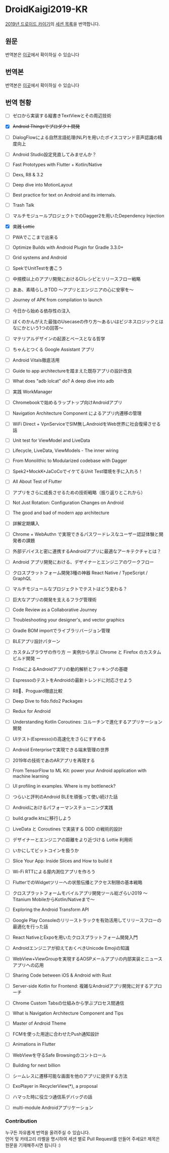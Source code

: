# DroidKaigi2019-KR

[2019년 드로이드 카이기](<https://droidkaigi.jp/2019/>)의 [세션 목록](https://droidkaigi.jp/2019/accepted)을 번역합니다.

## 원문

번역본은 [이곳](ACCEPTED_SESSIONS_JP.md)에서 확이하실 수 있습니다



## 번역본

번역본은 [이곳](ACCEPTED_SESSIONS_KR.md)에서 확이하실 수 있습니다



## 번역 현황

- [ ] ゼロから実装する縦書きTextViewとその周辺技術
- [x] ~~Android Thingsでプロダクト開発~~
- [ ] DialogFlowによる自然言語処理(NLP)を用いたボイスコマンド音声認識の精度向上
- [ ] Android Studio設定見直してみませんか？
- [ ] Fast Prototypes with Flutter + Kotlin/Native
- [ ] Dexs, R8 & 3.2
- [ ] Deep dive into MotionLayout
- [ ] Best practice for text on Android and its internals.
- [ ] Trash Talk
- [ ] マルチモジュールプロジェクトでのDagger2を用いたDependency Injection
- [x] ~~実践 Lottie~~
- [ ] PWAでここまで出来る
- [ ] Optimize Builds with Android Plugin for Gradle 3.3.0+
- [ ] Grid systems and Android
- [ ] SpekでUnitTestを書こう
- [ ] 中規模以上のアプリ開発におけるCIレシピとリリースフロー戦略
- [ ] ああ、素晴らしきTDD 〜アプリとエンジニアの心に安寧を〜
- [ ] Journey of APK from compilation to launch
- [ ] 今日から始める依存性の注入
- [ ] ぼくのかんがえた最強のUsecaseの作り方〜あるいはビジネスロジックとはなにかという1つの回答〜
- [ ] マテリアルデザインの起源とベースとなる哲学
- [ ] ちゃんとつくる Google Assistant アプリ
- [ ] Android Vitals徹底活用
- [ ] Guide to app architectureを踏まえた既存アプリの設計改良
- [ ] What does "adb lolcat" do? A deep dive into adb
- [ ] 実践 WorkManager
- [ ] Chromebookで始めるラップトップ向けAndroidアプリ
- [ ] Navigation Architecture Component によるアプリ内遷移の管理
- [ ] WiFi Direct + VpnServiceでSIM無しAndroidをWeb世界に社会復帰させる話
- [ ] Unit test for ViewModel and LiveData
- [ ] Lifecycle, LiveData, ViewModels - The inner wiring
- [ ] From Monolithic to Modularized codebase with Dagger
- [ ] Spek2+MockK+JaCoCoでイケてるUnit Test環境を手に入れろ！
- [ ] All About Test of Flutter
- [ ] アプリをさらに成長させるための技術戦略（振り返りとこれから）
- [ ] Not Just Rotation: Configuration Changes on Android
- [ ] The good and bad of modern app architecture
- [ ] 詳解定期購入
- [ ] Chrome + WebAuthn で実現できるパスワードレスなユーザー認証体験と開発者の課題
- [ ] 外部デバイスと密に連携するAndroidアプリに最適なアーキテクチャとは？
- [ ] Android アプリ開発における、デザイナーとエンジニアのワークフロー
- [ ] クロスプラットフォーム開発3種の神器 React Native / TypeScript / GraphQL
- [ ] マルチモジュールなプロジェクトでテストはどう変わる？
- [ ] 巨大なアプリの開発を支えるフラグ管理術
- [ ] Code Review as a Collaborative Journey
- [ ] Troubleshooting your designer's, and vector graphics
- [ ] Gradle BOM importでライブラリバージョン管理
- [ ] BLEアプリ設計パターン
- [ ] カスタムブラウザの作り方 ー 実例から学ぶ Chrome と Firefox のカスタムビルド開発 ー
- [ ] FridaによるAndroidアプリの動的解析とフッキングの基礎
- [ ] EspressoのテストをAndroidの最新トレンドに対応させよう
- [ ] R8、Proguard徹底比較
- [ ] Deep Dive to fido.fido2 Packages
- [ ] Redux for Android
- [ ] Understanding Kotlin Coroutines: コルーチンで進化するアプリケーション開発
- [ ] UIテスト(Espresso)の高速化をさらにすすめる
- [ ] Android Enterpriseで実現できる端末管理の世界
- [ ] 2019年の技術であのARアプリを再現する
- [ ] From TensorFlow to ML Kit: power your Android application with machine learning
- [ ] UI profiling in examples. Where is my bottleneck?
- [ ] つらいと評判のAndroid BLEを頑張って使い続けた話
- [ ] Androidにおけるパフォーマンスチューニング実践
- [ ] build.gradle.ktsに移行しよう
- [ ] LiveData と Coroutines で実装する DDD の戦術的設計
- [ ] デザイナーとエンジニアの距離をより近づける Lottie 利用術
- [ ] いかにしてビットコインを扱うか
- [ ] Slice Your App: Inside Slices and How to build it
- [ ] Wi-Fi RTTによる屋内測位アプリを作ろう
- [ ] FlutterでのWidgetツリーへの状態伝播とアクセス制限の基本戦略
- [ ] クロスプラットフォームモバイルアプリ開発ツール総ざらい2019 〜Titanium MobileからKotlin/Nativeまで〜
- [ ] Exploring the Android Transform API
- [ ] Google Play Consoleのリリーストラックを有効活用してリリースフローの最適化を行った話
- [ ] React NativeとExpoを用いたクロスプラットフォーム開発入門
- [ ] Androidエンジニアが抑えておくべきUnicode Emojiの知識
- [ ] WebView+ViewGroupを実現するAOSPメールアプリの内部実装とニュースアプリへの応用
- [ ] Sharing Code between iOS & Android with Rust
- [ ] Server-side Kotlin for Frontend: 複雑なAndroidアプリ開発に対するアプローチ
- [ ] Chrome Custom Tabsの仕組みから学ぶプロセス間通信
- [ ] What is Navigation Architecture Component and Tips
- [ ] Master of Android Theme
- [ ] FCMを使った用途に合わせたPush通知設計
- [ ] Animations in Flutter
- [ ] WebViewを守るSafe Browsingのコントロール
- [ ] Building for next billion
- [ ] シームレスに遷移可能な画面を他のアプリに提供する方法
- [ ] ExoPlayer in RecyclerView(*), a proposal
- [ ] ハマった時に役立つ通信系デバッグの話
- [ ] multi-module Androidアプリケーション



### Contribution

누구든 자유롭게 번역을 올려주실 수 있습니다.  
언어 및 카테고리 라벨을 명시하여 세션 별로 Pull Request를 만들어 주세요!! 제목은 원문을 기재해주시면 됩니다 :)
